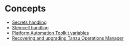 # Concepts

* [Secrets handling](./secrets-handling.md)
* [Stemcell handling](./stemcell-handling.md)
* [Platform Automation Toolkit variables](./variables.md)
* [Recovering and upgrading Tanzu Operations Manager](./upgrade.md)
